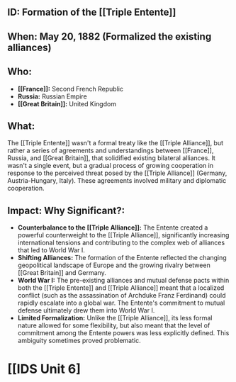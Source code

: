 ## ID: Formation of the [[Triple Entente]]

## When:  May 20, 1882 (Formalized the existing alliances)

## Who:
* **[[France]]:**  Second French Republic
* **Russia:** Russian Empire
* **[[Great Britain]]:** United Kingdom

## What: 
The [[Triple Entente]] wasn't a formal treaty like the [[Triple Alliance]], but rather a series of agreements and understandings between [[France]], Russia, and [[Great Britain]], that solidified existing bilateral alliances.  It wasn't a single event, but a gradual process of growing cooperation in response to the perceived threat posed by the [[Triple Alliance]] (Germany, Austria-Hungary, Italy).  These agreements involved military and diplomatic cooperation.


## Impact: Why Significant?:
* **Counterbalance to the [[Triple Alliance]]:** The Entente created a powerful counterweight to the [[Triple Alliance]], significantly increasing international tensions and contributing to the complex web of alliances that led to World War I.
* **Shifting Alliances:** The formation of the Entente reflected the changing geopolitical landscape of Europe and the growing rivalry between [[Great Britain]] and Germany.
* **World War I:** The pre-existing alliances and mutual defense pacts within both the [[Triple Entente]] and [[Triple Alliance]] meant that a localized conflict (such as the assassination of Archduke Franz Ferdinand) could rapidly escalate into a global war. The Entente's commitment to mutual defense ultimately drew them into World War I.
* **Limited Formalization:**  Unlike the [[Triple Alliance]], its less formal nature allowed for some flexibility, but also meant that the level of commitment among the Entente powers was less explicitly defined. This ambiguity sometimes proved problematic.

# [[IDS Unit 6]